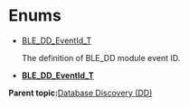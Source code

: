 # Enums

-   [BLE\_DD\_EventId\_T](GUID-45B8E598-9414-432D-9F5F-52044CCDE39E.md)

    The definition of BLE\_DD module event ID.


-   **[BLE\_DD\_EventId\_T](GUID-45B8E598-9414-432D-9F5F-52044CCDE39E.md)**  


**Parent topic:**[Database Discovery \(DD\)](GUID-5ADDD804-7943-416A-B204-A56CE836B9C3.md)

